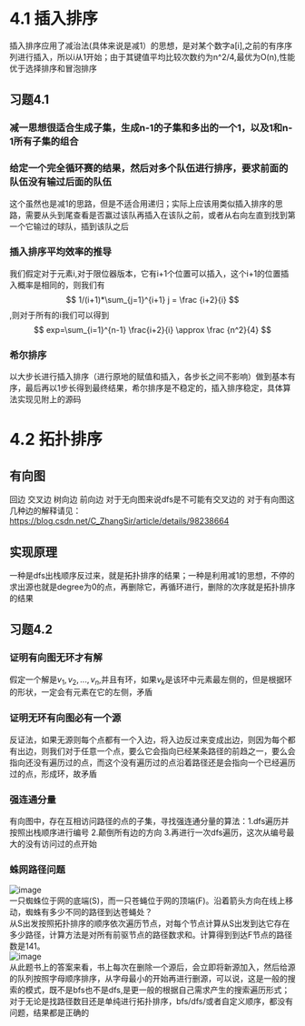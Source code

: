 # 4.1 插入排序
插入排序应用了减治法(具体来说是减1）的思想，是对某个数字a[i],之前的有序序列进行插入，所以i从1开始；由于其键值平均比较次数约为n^2/4,最优为O(n),性能优于选择排序和冒泡排序
## 习题4.1
### 减一思想很适合生成子集，生成n-1的子集和多出的一个1，以及1和n-1所有子集的组合
### 给定一个完全循环赛的结果，然后对多个队伍进行排序，要求前面的队伍没有输过后面的队伍
这个虽然也是减1的思路，但是不适合用递归；实际上应该用类似插入排序的思路，需要从头到尾查看是否赢过该队再插入在该队之前，或者从右向左直到找到第一个它输过的球队，插到该队之后
### 插入排序平均效率的推导
我们假定对于元素i,对于限位器版本，它有i+1个位置可以插入，这个i+1的位置插入概率是相同的，则我们有$$ 1/(i+1)*\sum_{j=1}^{i+1} j = \frac {i+2}{i} $$,则对于所有的i我们可以得到
$$ exp=\sum_{i=1}^{n-1} \frac{i+2}{i} \approx \frac {n^2}{4} $$ 
### 希尔排序
以大步长进行插入排序（进行原地的赋值和插入，各步长之间不影响）做到基本有序，最后再以1步长得到最终结果，希尔排序是不稳定的，插入排序稳定，具体算法实现见附上的源码
# 4.2 拓扑排序
## 有向图
回边 交叉边 树向边 前向边 对于无向图来说dfs是不可能有交叉边的 对于有向图这几种边的解释请见：https://blog.csdn.net/C_ZhangSir/article/details/98238664
## 实现原理
一种是dfs出栈顺序反过来，就是拓扑排序的结果；一种是利用减1的思想，不停的求出源也就是degree为0的点，再删除它，再循环进行，删除的次序就是拓扑排序的结果
## 习题4.2
### 证明有向图无环才有解
假定一个解是$v_1,v_2,...,v_n$,并且有环，如果$v_k$是该环中元素最左侧的，但是根据环的形状，一定会有元素在它的左侧，矛盾
### 证明无环有向图必有一个源
反证法，如果无源则每个点都有一个入边，将入边反过来变成出边，则因为每个都有出边，则我们对于任意一个点，要么它会指向已经某条路径的前趋之一，要么会指向还没有遍历过的点，而这个没有遍历过的点沿着路径还是会指向一个已经遍历过的点，形成环，故矛盾
### 强连通分量
有向图中，存在互相访问路径的点的子集，寻找强连通分量的算法：1.dfs遍历并按照出栈顺序进行编号  2.颠倒所有边的方向  3.再进行一次dfs遍历，这次从编号最大的没有访问过的点开始
### 蛛网路径问题
![image](https://user-images.githubusercontent.com/46526327/136352803-bedf76ff-1b69-4694-8191-a4972c81518e.png)  
一只蜘蛛位于网的底端(S)，而一只苍蝇位于网的顶端(F)。沿着箭头方向在线上移动，蜘蛛有多少不同的路径到达苍蝇处？  
从S出发按照拓扑排序的顺序依次遍历节点，对每个节点计算从S出发到达它存在多少路径，计算方法是对所有前驱节点的路径数求和。计算得到到达F节点的路径数是141。  
![image](https://user-images.githubusercontent.com/46526327/136354993-3cb9f0af-57ed-4716-9e2e-a4346a0e1f10.png)  
从此题书上的答案来看，书上每次在删除一个源后，会立即将新源加入，然后给源的队列按照字母顺序排序，从字母最小的开始再进行删源，可以说，这是一般的搜索的模式，既不是bfs也不是dfs,是更一般的根据自己需求产生的搜索遍历形式；对于无论是找路径数目还是单纯进行拓扑排序，bfs/dfs/或者自定义顺序，都没有问题，结果都是正确的
